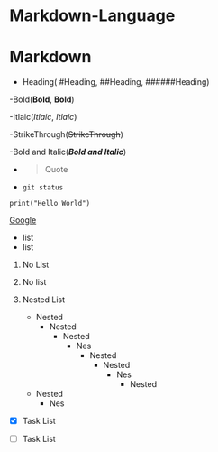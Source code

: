 # Markdown-Language

# Markdown

- Heading( 
#Heading, ##Heading, ######Heading)

-Bold(**Bold**, __Bold__)

-Itlaic(*Itlaic*, _Itlaic_)

-StrikeThrough(~~StrikeThrough~~)

-Bold and Italic(***Bold and Italic***)

- >Quote

- `git status`

```CODES
print("Hello World")
```

[Google](google.com)

- list
- list

1. No List

2. No list

1. Nested List
   - Nested
     - Nested
       - Nested
         - Nes
           - Nested
             - Nested
               - Nes
                 - Nested
    - Nested
         - Nes

- [x] Task List

- [ ] Task List
